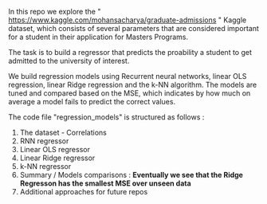 In this repo we explore the " https://www.kaggle.com/mohansacharya/graduate-admissions " Kaggle dataset, 
which consists of several parameters that are considered important for a student in their application for Masters Programs. 

The task is to build a regressor that predicts the proability a student to get admitted to the university of interest.
 
We build regression models using Recurrent neural networks, linear OLS regression, linear Ridge regression and the k-NN algorithm.
The models are tuned and compared based on the MSE, which indicates by how much on average a model fails to predict the correct values.

The code file "regression_models" is structured as follows :
1. The dataset - Correlations
2. RNN regressor
3. Linear OLS regressor
4. Linear Ridge regressor
5. k-NN regressor
6. Summary / Models comparisons : **Eventually we see that the Ridge Regresson has the smallest MSE over unseen data**
7. Additional approaches for future repos
